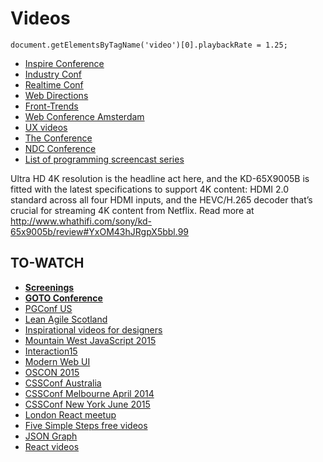 # Videos

```
document.getElementsByTagName('video')[0].playbackRate = 1.25;
```

* [Inspire Conference](https://vimeo.com/whoooz/videos)
* [Industry Conf](https://vimeo.com/industryconf/videos)
* [Realtime Conf](https://vimeo.com/channels/realtimeconf)
* [Web Directions](http://www.webdirections.org/videos/)
* [Front-Trends](https://vimeo.com/fronttrends/videos)
* [Web Conference Amsterdam](https://vimeo.com/webconferences/videos)
* [UX videos](http://www.mysliderule.com/learning-paths/user-experience-design/learn/)
* [The Conference](http://videos.theconf.se/)
* [NDC Conference](https://vimeo.com/ndcoslo)
* [List of programming screencast series](http://devblog.avdi.org/2013/06/21/a-list-of-programming-screencast-series/)

Ultra HD 4K resolution is the headline act here, and the KD-65X9005B is fitted with the latest specifications to support 4K content: HDMI 2.0 standard across all four HDMI inputs, and the HEVC/H.265 decoder that’s crucial for streaming 4K content from Netflix.
Read more at http://www.whathifi.com/sony/kd-65x9005b/review#YxOM43hJRgpX5bbl.99

## TO-WATCH

* [**Screenings**](http://screenings.io/)
* [**GOTO Conference**](https://www.youtube.com/watch?v=ZnIiFWD7yUw)
* [PGConf US](https://www.youtube.com/channel/UCsJkVvxwoM7R9oRbzvUhbPQ/videos)
* [Lean Agile Scotland](https://vimeo.com/leanagilescotland/videos)
* [Inspirational videos for designers](http://thenuschool.com/inspirational-videos-for-designers-the-full-collection/)
* [Mountain West JavaScript 2015](http://confreaks.tv/events/mwjs2015)
* [Interaction15](http://interaction15.ixda.org/videos/)
* [Modern Web UI](https://www.youtube.com/channel/UCYiM-C6AQib2RrUL0SetYXw/videos)
* [OSCON 2015](https://www.youtube.com/playlist?list=PL055Epbe6d5YhDchEvY3O4nIuSLYyrx7K&imm_mid=0d5b8b&cmp=em-prog-na-na-newsltr_20150725)
* [CSSConf Australia](https://www.youtube.com/channel/UCaitlwoIzU4HIkkRgmpDO8w/videos)
* [CSSConf Melbourne April 2014](http://2014.cssconf.com.au/news/videos/)
* [CSSConf New York June 2015](https://2015.cssconf.com/#videos)
* [London React meetup](http://red-badger.com/blog/2015/07/08/london-react-meetup-june-2015/)
* [Five Simple Steps free videos](http://www.fivesimplesteps.com/collections/all-videos)
* [JSON Graph](http://applicative.acm.org/speaker-JafarHusain.html)
* [React videos](http://codewinds.com/blog/2015-05-29-jsconf-reactjs.html)